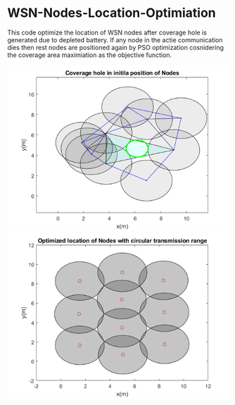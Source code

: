 # WSN-Nodes-Location-Optimiation
This code optimize the location of WSN nodes after coverage hole is generated due to depleted battery. If any node in the actie communication dies then rest nodes are positioned again by PSO optimization cosnidering the coverage area maximiation as the objective function. 

![Initial Locations with Covergae Hole:free-thesis](https://github.com/earthat/WSN-Nodes-Location-Optimiation/blob/main/Results%20Images/figure2.bmp)
![PSO OPtimized Locations without Covergae Hole_free-thesis](https://github.com/earthat/WSN-Nodes-Location-Optimiation/blob/main/Results%20Images/figure4.bmp)
